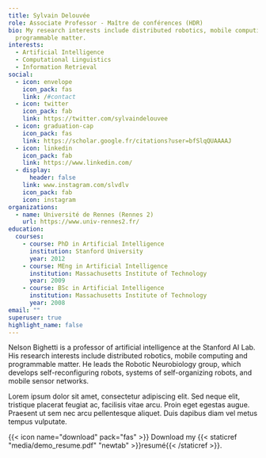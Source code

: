 ```yaml
---
title: Sylvain Delouvée
role: Associate Professor - Maître de conférences (HDR)
bio: My research interests include distributed robotics, mobile computing and
  programmable matter.
interests:
  - Artificial Intelligence
  - Computational Linguistics
  - Information Retrieval
social:
  - icon: envelope
    icon_pack: fas
    link: /#contact
  - icon: twitter
    icon_pack: fab
    link: https://twitter.com/sylvaindelouvee
  - icon: graduation-cap
    icon_pack: fas
    link: https://scholar.google.fr/citations?user=bfSlqQUAAAAJ
  - icon: linkedin
    icon_pack: fab
    link: https://www.linkedin.com/
  - display:
      header: false
    link: www.instagram.com/slvdlv
    icon_pack: fab
    icon: instagram
organizations:
  - name: Université de Rennes (Rennes 2)
    url: https://www.univ-rennes2.fr/
education:
  courses:
    - course: PhD in Artificial Intelligence
      institution: Stanford University
      year: 2012
    - course: MEng in Artificial Intelligence
      institution: Massachusetts Institute of Technology
      year: 2009
    - course: BSc in Artificial Intelligence
      institution: Massachusetts Institute of Technology
      year: 2008
email: ""
superuser: true
highlight_name: false
---
```


Nelson Bighetti is a professor of artificial intelligence at the Stanford AI Lab. His research interests include distributed robotics, mobile computing and programmable matter. He leads the Robotic Neurobiology group, which develops self-reconfiguring robots, systems of self-organizing robots, and mobile sensor networks.

Lorem ipsum dolor sit amet, consectetur adipiscing elit. Sed neque elit, tristique placerat feugiat ac, facilisis vitae arcu. Proin eget egestas augue. Praesent ut sem nec arcu pellentesque aliquet. Duis dapibus diam vel metus tempus vulputate.

{{< icon name="download" pack="fas" >}} Download my {{< staticref "media/demo_resume.pdf" "newtab" >}}resumé{{< /staticref >}}.
